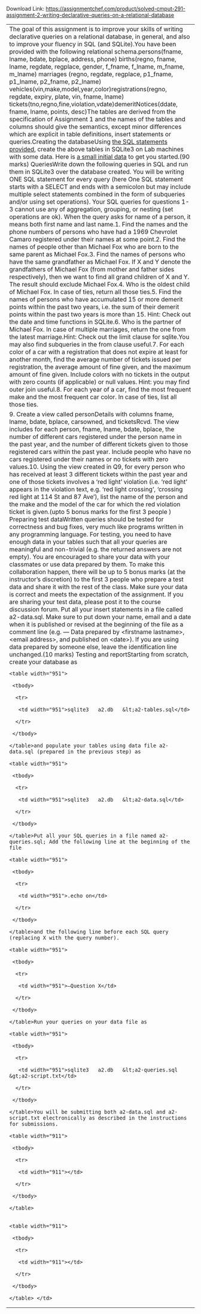 Download Link: https://assignmentchef.com/product/solved-cmput-291-assignment-2-writing-declarative-queries-on-a-relational-database
<br>
<table width="988">

 <tbody>

  <tr>

   <td width="988">The goal of this assignment is to improve your skills of writing declarative queries on a relational database, in general, and also to improve your fluency in SQL (and SQLite).You have been provided with the following relational schema.persons(fname, lname, bdate, bplace, address, phone) births(regno, fname, lname, regdate, regplace, gender, f_fname, f_lname, m_fname, m_lname) marriages (regno, regdate, regplace, p1_fname, p1_lname, p2_fname, p2_lname) vehicles(vin,make,model,year,color)registrations(regno, regdate, expiry, plate, vin, fname, lname) tickets(tno,regno,fine,violation,vdate)demeritNotices(ddate, fname, lname, points, desc)The tables are derived from the specification of Assignment 1 and the names of the tables and columns should give the semantics, except minor differences which are explicit in table definitions, insert statements or queries.Creating the databaseUsing <a href="https://eclass.srv.ualberta.ca/pluginfile.php/5149346/mod_page/content/34/a2-tables.sql?time=1569564409666">the SQL statements provided</a><a href="https://eclass.srv.ualberta.ca/pluginfile.php/5149346/mod_page/content/34/a2-tables.sql?time=1569564409666">,</a> create the above tables in SQLite3 on Lab machines with some data. Here is <a href="https://eclass.srv.ualberta.ca/pluginfile.php/5149346/mod_page/content/34/a2-initial-data.sql?time=1569564429004">a small initial data</a> to get you started.(90 marks) QueriesWrite down the following queries in SQL and run them in SQLite3 over the database created. You will be writing ONE SQL statement for every query (here One SQL statement starts with a SELECT and ends with a semicolon but may include multiple select statements combined in the form of subqueries and/or using set operations). Your SQL queries for questions 1-3 cannot use any of aggregation, grouping, or nesting (set operations are ok). When the query asks for name of a person, it means both first name and last name.1.   Find the names and the phone numbers of persons who have had a 1969 Chevrolet Camaro registered under their names at some point.2.   Find the names of people other than Michael Fox who are born to the same parent as Michael Fox.3.   Find the names of persons who have the same grandfather as Michael Fox. If X and Y denote the grandfathers of Michael Fox (from mother and father sides respectively), then we want to find all grand children of X and Y. The result should exclude Michael Fox.4.   Who is the oldest child of Michael Fox. In case of ties, return all those ties.5.   Find the names of persons who have accumulated 15 or more demerit points within the past two years, i.e. the sum of their demerit points within the past two years is more than 15. Hint: Check out the date and time functions in SQLite.6.   Who is the partner of Michael Fox. In case of multiple marriages, return the one from the latest marriage.Hint: Check out the limit clause for sqlite.You may also find subqueries in the from clause useful.7.   For each color of a car with a registration that does not expire at least for another month, find the average number of tickets issued per registration, the average amount of fine given, and the maximum amount of fine given. Include colors with no tickets in the output with zero counts (if applicable) or null values. Hint: you may find outer join useful.8.   For each year of a car, find the most frequent make and the most frequent car color. In case of ties, list all those ties.</td>

  </tr>

  <tr>

   <td width="988">9.       Create a view called personDetails with columns fname, lname, bdate, bplace, carsowned, and ticketsRcvd. The view includes for each person, fname, lname, bdate, bplace, the number of different cars registered under the person name in the past year, and the number of different tickets given to those registered cars within the past year. Include people who have no cars registered under their names or no tickets with zero values.10.   Using the view created in Q9, for every person who has received at least 3 different tickets within the past year and one of those tickets involves a ‘red light’ violation (i.e. ‘red light’ appears in the violation text, e.g. ‘red light crossing’, ‘crossing red light at 114 St and 87 Ave’), list the name of the person and the make and the model of the car for which the red violation ticket is given.(upto 5 bonus marks for the first 3 people ) Preparing test dataWritten queries should be tested for correctness and bug fixes, very much like programs written in any programming language. For testing, you need to have enough data in your tables such that all your queries are meaningful and non-trivial (e.g. the returned answers are not empty). You are encouraged to share your data with your classmates or use data prepared by them. To make this collaboration happen, there will be up to 5 bonus marks (at the instructor’s discretion) to the first 3 people who prepare a test data and share it with the rest of the class. Make sure your data is correct and meets the expectation of the assignment. If you are sharing your test data, please post it to the course discussion forum. Put all your insert statements in a file called a2-data.sql. Make sure to put down your name, email and a date when it is published or revised at the beginning of the file as a comment line (e.g. — Data prepared by &lt;firstname lastname&gt;, &lt;email address&gt;, and published on &lt;date&gt;). If you are using data prepared by someone else, leave the identification line unchanged.(10 marks) Testing and reportStarting from scratch, create your database as

    <table width="951">

     <tbody>

      <tr>

       <td width="951">sqlite3   a2.db   &lt;a2-tables.sql</td>

      </tr>

     </tbody>

    </table>and populate your tables using data file a2-data.sql (prepared in the previous step) as

    <table width="951">

     <tbody>

      <tr>

       <td width="951">sqlite3   a2.db   &lt;a2-data.sql</td>

      </tr>

     </tbody>

    </table>Put all your SQL queries in a file named a2-queries.sql; Add the following line at the beginning of the file

    <table width="951">

     <tbody>

      <tr>

       <td width="951">.echo on</td>

      </tr>

     </tbody>

    </table>and the following line before each SQL query (replacing X with the query number).

    <table width="951">

     <tbody>

      <tr>

       <td width="951">–Question X</td>

      </tr>

     </tbody>

    </table>Run your queries on your data file as

    <table width="951">

     <tbody>

      <tr>

       <td width="951">sqlite3   a2.db   &lt;a2-queries.sql &gt;a2-script.txt</td>

      </tr>

     </tbody>

    </table>You will be submitting both a2-data.sql and a2-script.txt electronically as described in the instructions for submissions.

    <table width="911">

     <tbody>

      <tr>

       <td width="911"></td>

      </tr>

     </tbody>

    </table>


    <table width="911">

     <tbody>

      <tr>

       <td width="911"></td>

      </tr>

     </tbody>

    </table> </td>

  </tr>

 </tbody>

</table>